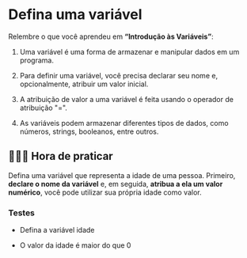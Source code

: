 # Defina uma variável

Relembre o que você aprendeu em **“Introdução às Variáveis”**:

1. Uma variável é uma forma de armazenar e manipular dados em um programa.

2. Para definir uma variável, você precisa declarar seu nome e, opcionalmente, atribuir um valor inicial.

3. A atribuição de valor a uma variável é feita usando o operador de atribuição "=".

4. As variáveis podem armazenar diferentes tipos de dados, como números, strings, booleanos, entre outros.

## 👨🏻‍💻 Hora de praticar

Defina uma variável que representa a idade de uma pessoa. Primeiro, **declare o nome da variável** e, em seguida, **atribua a ela um valor numérico**, você pode utilizar sua própria idade como valor.

### Testes

- Defina a variável idade

- O valor da idade é maior do que 0
